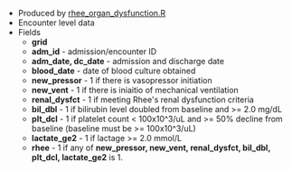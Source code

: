 * Produced by [rhee_organ_dysfunction.R](https://github.com/meerkatR/BioVU/blob/master/rhee_organ_dysfunction.R)
* Encounter level data
* Fields
  * __grid__
  * __adm_id__ - admission/encounter ID
  * __adm_date, dc_date__ - admission and discharge date
  * __blood_date__ - date of blood culture obtained
  * __new_pressor__ - 1 if there is vasopressor initiation
  * __new_vent__ - 1 if there is iniaitio of mechanical ventilation
  * __renal_dysfct__ - 1 if meeting Rhee's renal dysfunction criteria
  * __bil_dbl__ - 1 if bilirubin level doubled from baseline and >= 2.0 mg/dL
  * __plt_dcl__ - 1 if platelet count < 100x10^3/uL and >= 50% decline from baseline (baseline must be >= 100x10^3/uL)
  * __lactate_ge2__ - 1 if lactage >= 2.0 mmol/L
  * __rhee__ - 1 if any of __new_pressor, new_vent, renal_dysfct, bil_dbl, plt_dcl, lactate_ge2__ is 1.
  
